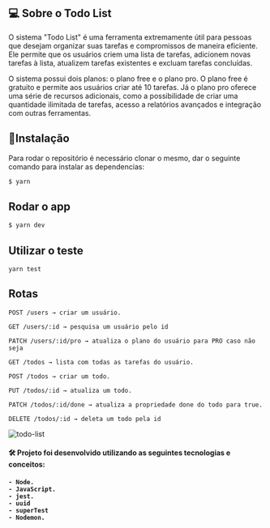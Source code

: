 
## 💻 Sobre o Todo List

O sistema "Todo List" é uma ferramenta extremamente útil para pessoas que desejam organizar suas tarefas e compromissos de maneira eficiente. Ele permite que os usuários criem uma lista de tarefas, adicionem novas tarefas à lista, atualizem tarefas existentes e excluam tarefas concluídas.

O sistema possui dois planos: o plano free e o plano pro. O plano free é gratuito e permite aos usuários criar até 10 tarefas. Já o plano pro oferece uma série de recursos adicionais, como a possibilidade de criar uma quantidade ilimitada de tarefas, acesso a relatórios avançados e integração com outras ferramentas.
<br>


## :rocket:Instalação
Para rodar o repositório é necessário clonar o mesmo, dar o seguinte comando para instalar as dependencias:

```bash
$ yarn 
```

## Rodar o app

```bash
$ yarn dev
```
## Utilizar o teste

```
yarn test
```
## Rotas

    POST /users → criar um usuário.
    
    GET /users/:id → pesquisa um usuário pelo id
    
    PATCH /users/:id/pro → atualiza o plano do usuário para PRO caso não seja
   
    GET /todos → lista com todas as tarefas do usuário.
    
    POST /todos → criar um todo.
    
    PUT /todos/:id → atualiza um todo.
    
    PATCH /todos/:id/done → atualiza a propriedade done do todo para true.
    
    DELETE /todos/:id → deleta um todo pela id



![todo-list](https://user-images.githubusercontent.com/88260644/209749758-aa028c63-e379-4c57-957b-18a2ce0e07fa.gif)


<h4> 🛠 Projeto foi desenvolvido utilizando as seguintes tecnologias e conceitos: <h4>

    - Node.
    - JavaScript.
    - jest.
    - uuid
    - superTest
    - Nodemon.


